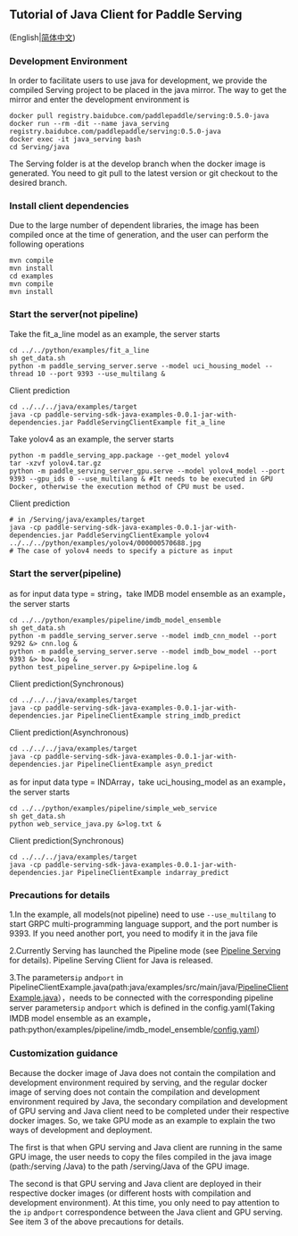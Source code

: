 ## Tutorial of Java Client for Paddle Serving

(English|[简体中文](./README_CN.md))

### Development Environment

In order to facilitate users to use java for development, we provide the compiled Serving project to be placed in the java mirror. The way to get the mirror and enter the development environment is

```
docker pull registry.baidubce.com/paddlepaddle/serving:0.5.0-java
docker run --rm -dit --name java_serving registry.baidubce.com/paddlepaddle/serving:0.5.0-java
docker exec -it java_serving bash
cd Serving/java
```

The Serving folder is at the develop branch when the docker image is generated. You need to git pull to the latest version or git checkout to the desired branch.

### Install client dependencies

Due to the large number of dependent libraries, the image has been compiled once at the time of generation, and the user can perform the following operations

```
mvn compile
mvn install
cd examples
mvn compile
mvn install
```

### Start the server(not pipeline)

Take the fit_a_line model as an example, the server starts

```
cd ../../python/examples/fit_a_line
sh get_data.sh
python -m paddle_serving_server.serve --model uci_housing_model --thread 10 --port 9393 --use_multilang &
```

Client prediction

```
cd ../../../java/examples/target
java -cp paddle-serving-sdk-java-examples-0.0.1-jar-with-dependencies.jar PaddleServingClientExample fit_a_line
```

Take yolov4 as an example, the server starts

```
python -m paddle_serving_app.package --get_model yolov4
tar -xzvf yolov4.tar.gz
python -m paddle_serving_server_gpu.serve --model yolov4_model --port 9393 --gpu_ids 0 --use_multilang & #It needs to be executed in GPU Docker, otherwise the execution method of CPU must be used.
```

Client prediction

```
# in /Serving/java/examples/target
java -cp paddle-serving-sdk-java-examples-0.0.1-jar-with-dependencies.jar PaddleServingClientExample yolov4 ../../../python/examples/yolov4/000000570688.jpg
# The case of yolov4 needs to specify a picture as input
```
### Start the server(pipeline)

as for input data type = string，take IMDB model ensemble as an example，the server starts

```
cd ../../python/examples/pipeline/imdb_model_ensemble
sh get_data.sh
python -m paddle_serving_server.serve --model imdb_cnn_model --port 9292 &> cnn.log &
python -m paddle_serving_server.serve --model imdb_bow_model --port 9393 &> bow.log &
python test_pipeline_server.py &>pipeline.log &
```

Client prediction(Synchronous)

```
cd ../../../java/examples/target
java -cp paddle-serving-sdk-java-examples-0.0.1-jar-with-dependencies.jar PipelineClientExample string_imdb_predict
```

Client prediction(Asynchronous)

```
cd ../../../java/examples/target
java -cp paddle-serving-sdk-java-examples-0.0.1-jar-with-dependencies.jar PipelineClientExample asyn_predict
```


as for input data type = INDArray，take uci_housing_model as an example，the server starts

```
cd ../../python/examples/pipeline/simple_web_service
sh get_data.sh
python web_service_java.py &>log.txt &
```

Client prediction(Synchronous)

```
cd ../../../java/examples/target
java -cp paddle-serving-sdk-java-examples-0.0.1-jar-with-dependencies.jar PipelineClientExample indarray_predict
```

### Precautions for details

1.In the example, all models(not pipeline) need to use `--use_multilang` to start GRPC multi-programming language support, and the port number is 9393. If you need another port, you need to modify it in the java file

2.Currently Serving has launched the Pipeline mode (see [Pipeline Serving](../doc/PIPELINE_SERVING.md) for details). Pipeline Serving Client for Java is released.

3.The parameters`ip` and`port` in PipelineClientExample.java(path:java/examples/src/main/java/[PipelineClientExample.java](./examples/src/main/java/PipelineClientExample.java)），needs to be connected with the corresponding pipeline server parameters`ip` and`port` which is defined in the config.yaml(Taking IMDB model ensemble as an example，path:python/examples/pipeline/imdb_model_ensemble/[config.yaml](../python/examples/pipeline/imdb_model_ensemble/config.yml)）


### Customization guidance

Because the docker image of Java does not contain the compilation and development environment required by serving, and the regular docker image of serving does not contain the compilation and development environment required by Java, the secondary compilation and development of GPU serving and Java client need to be completed under their respective docker images. So, we take GPU mode as an example to explain the two ways of development and deployment.

The first is that when GPU serving and Java client are running in the same GPU image, the user needs to copy the files compiled in the java image (path:/serving /Java) to the path /serving/Java of the GPU image.

The second is that GPU serving and Java client are deployed in their respective docker images (or different hosts with compilation and development environment). At this time, you only need to pay attention to the `ip` and`port` correspondence between the Java client and GPU serving. See item 3 of the above precautions for details.

